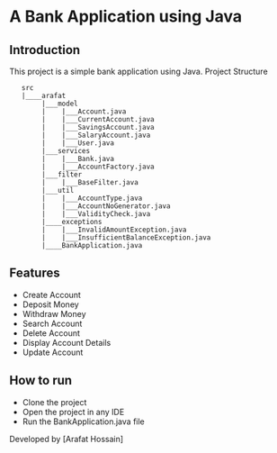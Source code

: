 # A Bank Application using Java
## Introduction
This project is a simple bank application using Java.
Project Structure
```
   src
   |____arafat
        |___model
        |    |___Account.java
        |    |___CurrentAccount.java
        |    |___SavingsAccount.java
        |    |___SalaryAccount.java
        |    |___User.java
        |___services
        |    |___Bank.java
        |    |___AccountFactory.java
        |___filter
        |    |___BaseFilter.java
        |___util
        |    |___AccountType.java
        |    |___AccountNoGenerator.java
        |    |___ValidityCheck.java
        |____exceptions
        |    |___InvalidAmountException.java
        |    |___InsufficientBalanceException.java
        |____BankApplication.java

```

## Features
* Create Account
* Deposit Money
* Withdraw Money
* Search Account
* Delete Account
* Display  Account Details
* Update Account



## How to run
* Clone the project
* Open the project in any IDE
* Run the BankApplication.java file


Developed by [Arafat Hossain]

